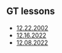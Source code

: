 ## GT lessons

- [12.22.2002](https://github.com/sl101/TEL-RAN_GT/tree/main/lessons/12.22.2022)
- [12.16.2022](https://github.com/sl101/TEL-RAN_GT/tree/main/lessons/12.16.2022)
- [12.08.2022](https://western-appeal-39b.notion.site/GenTech-Dec-8-2022-3cab9d26bfe24493a8646f84cd002837)
